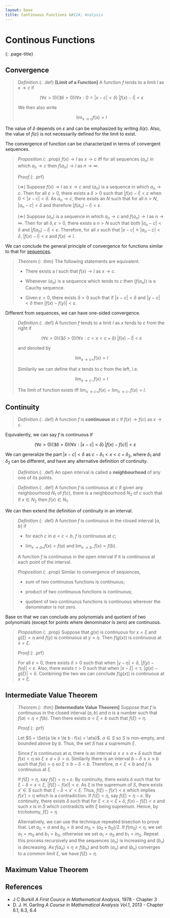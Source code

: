 ```yaml
---
layout: base
title: Continuous Functions &#124; Analysis
---
```


# Continous Functions
{: .page-title}

## Convergence

> *Definition.*{: .def}
> **[Limit of a Function]**
> A function $f$ tends to a limit $l$ as $x \to c$ if
>
> $$
  (\forall \varepsilon > 0)(\exists \delta > 0)(\forall x : 0 < |x - c| < \delta)\;|f(x) - l| < \varepsilon
  $$
>
> We then also write
>
> $$
  \lim_{x \to c} f(x) = l
  $$

The value of $\delta$ depends on $\varepsilon$ and can be emphasized by writing $\delta(\varepsilon)$.
Also, the value of $f(c)$ is not necessarily defined for the limit to exist.

The convergence of function can be characterized in terms of convergent sequences.

> *Proposition.*{: .prop}
> $f(x) \to l$ as $x \to c$ iff for all sequences $(a_n)$ in which $a_n \to c$ then $f(a_n) \to l$ as $n \to \infty$.
>
> *Proof.*{: .prf}
>
> ($\Rightarrow$) Suppose $f(x) \to l$ as $x \to c$ and $(a_n)$ is a sequence in which $a_n \to c$.
> Then for all $\varepsilon > 0$, there exists a $\delta > 0$ such that $\vert f(x) - l \vert < \varepsilon$ when $0 < \vert x - c \vert < \delta$.
> As $a_n \to c$, there exists an $N$ such that for all $n > N$, $\vert a_n - c \vert < \delta$ and therefore $\vert f(a_n) - l \vert < \varepsilon$.
>
> ($\Leftarrow$) Suppose $(a_n)$ is a sequence in which $a_n \to c$ and $f(a_n) \to l$ as $n \to \infty$.
> Then for all $\delta, \varepsilon > 0$, there exists a $n > N$ such that both $\vert a_n - c \vert < \delta$ and $\vert f(a_n) - l \vert < \varepsilon$.
> Therefore, for all $x$ such that $\vert x - c \vert \le \vert a_n - c \vert < \delta$, $\vert f(x) - l \vert < \varepsilon$ and $f(x) \to l$.

We can conclude the general principle of convergence for functions similar to that for [sequences](general-principle-of-convergence.md#general-principle-of-convergence-thm).

> *Theorem.*{: .thm}
> The following statements are equivalent.
>
> + There exists a $l$ such that $f(x) \to l$ as $x \to c$.
>
> + Whenever $(a_n)$ is a sequence which tends to $c$ then $(f(a_n))$ is a Cauchy sequence.
>
> + Given $\varepsilon > 0$, there exists $\delta > 0$ such that if $\vert x - c \vert < \delta$ and $\vert y - c \vert < \delta$ then $\vert f(x) - f(y) \vert < \varepsilon$.

Different from sequences, we can have one-sided convergence.

> *Definition.*{: .def}
> A function $f$ tends to a limit $l$ as $x$ tends to $c$ from the right if
>
> $$
  (\forall \varepsilon > 0)(\exists \delta > 0)(\forall x : c < x < c + \delta)\;|f(x) - l| < \varepsilon
  $$
>
> and denoted by
>
> $$
  \lim_{x \to c+} f(x) = l
  $$
>
> Similarily we can define that $x$ tends to $c$ from the left, i.e.
>
> $$
  \lim_{x \to c-} f(x) = l
  $$
>
> The limit of function exists iff $\lim_{x \to c+} f(x) = \lim_{x \to c-} f(x) = l$.

## Continuity

> *Definition.*{: .def}
> A function $f$ is **continuous** at $c$ if $f(x) \to f(c)$ as $x \to c$.

Equivalently, we can say $f$ is continuous if

$$
(\forall \varepsilon > 0)(\exists \delta > 0)(\forall x : |x - c| < \delta)\;|f(x) - f(c)| < \varepsilon
$$

We can generalize the part $\vert x - c \vert < \delta$ as $c - \delta_1 < x < c + \delta_2$, where $\delta_1$ and $\delta_2$ can be different,
and have any alternative definition of continuity.

> *Definition.*{: .def}
> An open interval is called a **neighbourhood** of any one of its points.

> *Definition.*{: .def}
> A function $f$ is continuous at $c$ if given any neighbourhood $N_1$ of $f(c)$,
> there is a neighbourhood $N_2$ of $c$ such that if $x \in N_2$ then $f(x) \in N_1$.

We can then extend the definition of continuity in an interval.

> *Definition.*{: .def}
> A function $f$ is continuous in the closed interval $[a, b]$ if
>
> + for each $c$ in $a < c < b$, $f$ is continuous at $c$;
>
> + $\lim_{x \to a+} f(x) = f(a)$ and $\lim_{x \to b-} f(x) = f(b)$.
>
> A function $f$ is continuous in the open interval if it is continuous at each point of the interval.

> *Proposition.*{: .prop}
> Similar to convergence of sequences,
>
> + sum of two continuous functions is continuous;
>
> + product of two continuous functions is continuous;
>
> + quotient of two continuous functions is continuous wherever the denominator is not zero.

Base on that we can conclude any polynomials and quotient of two polynomials (except for points where denominator is zero) are continuous.

> *Proposition.*{: .prop}
> Suppose that $g(x)$ is continuous for $x = \xi$ and $g(\xi) = \eta$ and $f(y)$ is continuous at $y = \eta$.
> Then $f(g(x))$ is continuous at $x = \xi$.
>
> *Proof.*{: .prf}
>
> For all $\varepsilon > 0$, there exists $\delta > 0$ such that when $\vert y - \eta \vert < \delta$, $\vert f(y) - f(\eta) \vert < \varepsilon$.
> Also, there exists $\tau > 0$ such that when $\vert x - \xi \vert < \tau$, $\vert g(x) - g(\xi) \vert < \delta$.
> Combining the two we can conclude $f(g(x))$ is continuous at $x = \xi$.

## Intermediate Value Theorem

> *Theorem.*{: .thm}
> **[Intermediate Value Theorem]**
> Suppose that $f$ is continuous in the closed interval $(a, b)$ and $\eta$ is a number such that $f(a) < \eta < f(b)$.
> Then there exists $a < \xi < b$ such that $f(\xi) = \eta$.
>
> *Proof.*{: .prf}
>
> Let $S = \Set{a \le x \le b : f(x) < \eta}$. $a \in S$ so $S$ is non-empty, and bounded above by $b$. Thus, the set $S$ has a supremum $\xi$.
>
> Since $f$ is continuous at $a$, there is an interval $a \le x \le a + \delta$ such that $f(x) < \eta$ so $\xi \ge a + \delta > a$.
> Similarily there is an interval $b - \delta \le x \le b$ such that $f(x) > \eta$ so $\xi \le b - \delta < b$.
> Therefore, $a < \xi < b$ and $f$ is continuous at $\xi$.
>
> If $f(\xi) > \eta$, say $f(\xi) = \eta + \varepsilon$.
> By continuity, there exists $\delta$ such that for $\xi - \delta < x < \xi$, $\vert f(\xi) - f(x) \vert < \varepsilon$.
> As $\xi$ is the supremum of $S$, there exists $x' \in S$ such that $\xi - \delta < x' < \xi$.
> Thus, $f(\xi) - f(x') < \varepsilon$ which implies $f(x') > \eta$ which is a contradiction.
> If $f(\xi) < \eta$, say $f(\xi) = \eta - \varepsilon$.
> By continuity, there exists $\delta$ such that for $\xi < x < \xi + \delta$, $f(x) - f(\xi) < \varepsilon$ and such $x$ is in $S$ which contradicts with $\xi$ being supremum.
> Hence, by trichotomy, $f\xi) = \eta$.
>
> Alternatively, we can use the technique repeated bisection to prove that.
> Let $a_0 = a$ and $b_0 = b$ and $m_0 = (a_0 + b_0) / 2$.
> If $f(m_0) < \eta$, we set $a_1 = m_0$ and $b_1 = b_0$, otherwise we set $a_1 = a_0$ and $b_1 = m_0$.
> Repeat this process recursively and the sequences $(a_n)$ is increasing and $(b_n)$ is decreasing.
> As $f(a_n) \le \eta \le f(b_n)$ and both $(a_n)$ and $(b_n)$ converges to a common limit $\xi$, we have $f(\xi) = \eta$.

## Maximum Value Theorem

## References

* J C Burkill _A First Cource in Mathematical Analysis_, 1978 - Chapter 3
* D. J. H. Garling _A Course in Mathematical Analysis Vol.1_, 2013 - Chapter 6.1, 6.3, 6.4
